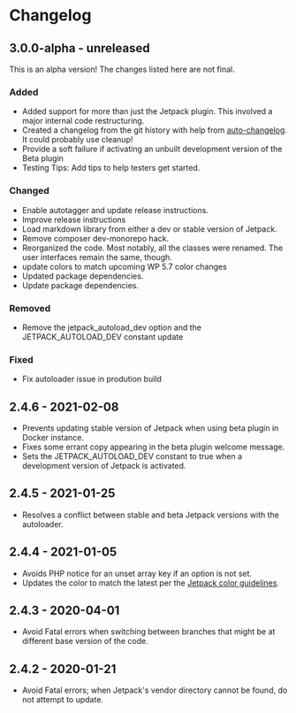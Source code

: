 # Changelog

## 3.0.0-alpha - unreleased

This is an alpha version! The changes listed here are not final.

### Added
- Added support for more than just the Jetpack plugin. This involved a major internal code restructuring.
- Created a changelog from the git history with help from [auto-changelog](https://www.npmjs.com/package/auto-changelog). It could probably use cleanup!
- Provide a soft failure if activating an unbuilt development version of the Beta plugin
- Testing Tips: Add tips to help testers get started.

### Changed
- Enable autotagger and update release instructions.
- Improve release instructions
- Load markdown library from either a dev or stable version of Jetpack.
- Remove composer dev-monorepo hack.
- Reorganized the code. Most notably, all the classes were renamed. The user interfaces remain the same, though.
- update colors to match upcoming WP 5.7 color changes
- Updated package dependencies.
- Update package dependencies.

### Removed
- Remove the jetpack_autoload_dev option and the JETPACK_AUTOLOAD_DEV constant update

### Fixed
- Fix autoloader issue in prodution build

## 2.4.6 - 2021-02-08

- Prevents updating stable version of Jetpack when using beta plugin in Docker instance.
- Fixes some errant copy appearing in the beta plugin welcome message.
- Sets the JETPACK_AUTOLOAD_DEV constant to true when a development version of Jetpack is activated.

## 2.4.5 - 2021-01-25

- Resolves a conflict between stable and beta Jetpack versions with the autoloader.

## 2.4.4 - 2021-01-05

- Avoids PHP notice for an unset array key if an option is not set.
- Updates the color to match the latest per the [Jetpack color guidelines](https://color-studio.blog).

## 2.4.3 - 2020-04-01

- Avoid Fatal errors when switching between branches that might be at different base version of the code.

## 2.4.2 - 2020-01-21

- Avoid Fatal errors; when Jetpack's vendor directory cannot be found, do not attempt to update.
